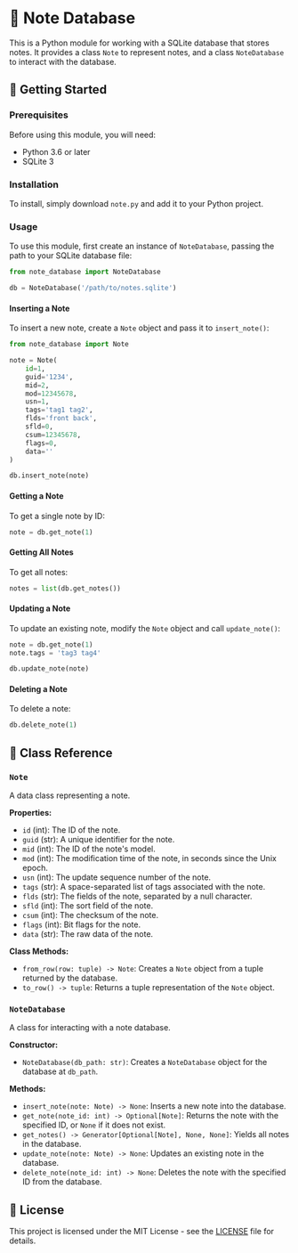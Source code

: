 # 📝 Note Database

This is a Python module for working with a SQLite database that stores notes. It provides a class `Note` to represent notes, and a class `NoteDatabase` to interact with the database.

## 🚀 Getting Started

### Prerequisites

Before using this module, you will need:

- Python 3.6 or later
- SQLite 3

### Installation

To install, simply download `note.py` and add it to your Python project.

### Usage

To use this module, first create an instance of `NoteDatabase`, passing the path to your SQLite database file:

```python
from note_database import NoteDatabase

db = NoteDatabase('/path/to/notes.sqlite')
```

#### Inserting a Note

To insert a new note, create a `Note` object and pass it to `insert_note()`:

```python
from note_database import Note

note = Note(
    id=1,
    guid='1234',
    mid=2,
    mod=12345678,
    usn=1,
    tags='tag1 tag2',
    flds='front back',
    sfld=0,
    csum=12345678,
    flags=0,
    data=''
)

db.insert_note(note)
```

#### Getting a Note

To get a single note by ID:

```python
note = db.get_note(1)
```

#### Getting All Notes

To get all notes:

```python
notes = list(db.get_notes())
```

#### Updating a Note

To update an existing note, modify the `Note` object and call `update_note()`:

```python
note = db.get_note(1)
note.tags = 'tag3 tag4'

db.update_note(note)
```

#### Deleting a Note

To delete a note:

```python
db.delete_note(1)
```

## 📖 Class Reference

### `Note`

A data class representing a note.

**Properties:**

- `id` (int): The ID of the note.
- `guid` (str): A unique identifier for the note.
- `mid` (int): The ID of the note's model.
- `mod` (int): The modification time of the note, in seconds since the Unix epoch.
- `usn` (int): The update sequence number of the note.
- `tags` (str): A space-separated list of tags associated with the note.
- `flds` (str): The fields of the note, separated by a null character.
- `sfld` (int): The sort field of the note.
- `csum` (int): The checksum of the note.
- `flags` (int): Bit flags for the note.
- `data` (str): The raw data of the note.

**Class Methods:**

- `from_row(row: tuple) -> Note`: Creates a `Note` object from a tuple returned by the database.
- `to_row() -> tuple`: Returns a tuple representation of the `Note` object.

### `NoteDatabase`

A class for interacting with a note database.

**Constructor:**

- `NoteDatabase(db_path: str)`: Creates a `NoteDatabase` object for the database at `db_path`.

**Methods:**

- `insert_note(note: Note) -> None`: Inserts a new note into the database.
- `get_note(note_id: int) -> Optional[Note]`: Returns the note with the specified ID, or `None` if it does not exist.
- `get_notes() -> Generator[Optional[Note], None, None]`: Yields all notes in the database.
- `update_note(note: Note) -> None`: Updates an existing note in the database.
- `delete_note(note_id: int) -> None`: Deletes the note with the specified ID from the database.


## 📝 License

This project is licensed under the MIT License - see the [LICENSE](LICENSE) file for details.
